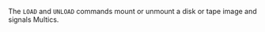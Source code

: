 
<!-- SPDX-License-Identifier: LicenseRef-DPS8M-Doc OR LicenseRef-CF-GAL -->
<!-- SPDX-FileCopyrightText: 2022 The DPS8M Development Team -->
<!-- scspell-id: 5ceed061-3682-11ed-ab42-80ee73e9b8e7 -->

The `LOAD` and `UNLOAD` commands mount or unmount a disk or tape image and signals Multics.

